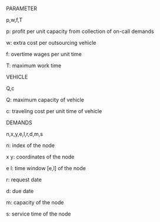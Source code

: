 PARAMETER

p,w,f,T

p: profit per unit capacity from collection of on-call demands

w: extra cost per outsourcing vehicle

f: overtime wages per unit time

T: maximum work time

VEHICLE

Q,c

Q: maximum capacity of vehicle

c: traveling cost per unit time of vehicle

DEMANDS

n,x,y,e,l,r,d,m,s

n: index of the node

x y: coordinates of the node

e l: time window [e,l] of the node

r: request date

d: due date

m: capacity of the node

s: service time of the node
